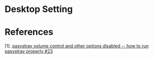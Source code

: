 # Desktop Setting

# References

  [1]. [pasystray volume control and other options disabled -- how to run pasystray properly #23](https://github.com/christophgysin/pasystray/issues/23#issuecomment-33713922)
